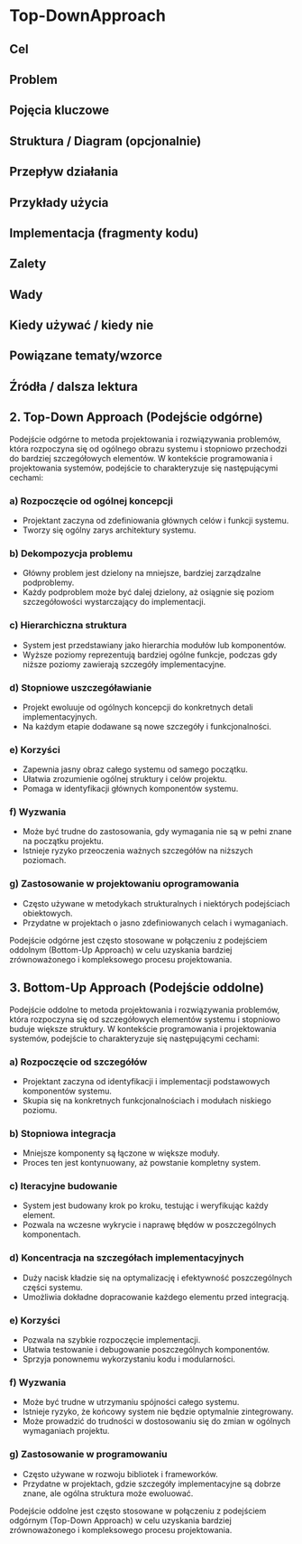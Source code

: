 # Top-DownApproach

## Cel

## Problem

## Pojęcia kluczowe

## Struktura / Diagram (opcjonalnie)

## Przepływ działania

## Przykłady użycia

## Implementacja (fragmenty kodu)

## Zalety

## Wady

## Kiedy używać / kiedy nie

## Powiązane tematy/wzorce

## Źródła / dalsza lektura


## 2. Top-Down Approach (Podejście odgórne)

Podejście odgórne to metoda projektowania i rozwiązywania problemów, która rozpoczyna się od ogólnego obrazu systemu i stopniowo przechodzi do bardziej szczegółowych elementów. W kontekście programowania i projektowania systemów, podejście to charakteryzuje się następującymi cechami:

### a) Rozpoczęcie od ogólnej koncepcji
- Projektant zaczyna od zdefiniowania głównych celów i funkcji systemu.
- Tworzy się ogólny zarys architektury systemu.

### b) Dekompozycja problemu
- Główny problem jest dzielony na mniejsze, bardziej zarządzalne podproblemy.
- Każdy podproblem może być dalej dzielony, aż osiągnie się poziom szczegółowości wystarczający do implementacji.

### c) Hierarchiczna struktura
- System jest przedstawiany jako hierarchia modułów lub komponentów.
- Wyższe poziomy reprezentują bardziej ogólne funkcje, podczas gdy niższe poziomy zawierają szczegóły implementacyjne.

### d) Stopniowe uszczegóławianie
- Projekt ewoluuje od ogólnych koncepcji do konkretnych detali implementacyjnych.
- Na każdym etapie dodawane są nowe szczegóły i funkcjonalności.

### e) Korzyści
- Zapewnia jasny obraz całego systemu od samego początku.
- Ułatwia zrozumienie ogólnej struktury i celów projektu.
- Pomaga w identyfikacji głównych komponentów systemu.

### f) Wyzwania
- Może być trudne do zastosowania, gdy wymagania nie są w pełni znane na początku projektu.
- Istnieje ryzyko przeoczenia ważnych szczegółów na niższych poziomach.

### g) Zastosowanie w projektowaniu oprogramowania
- Często używane w metodykach strukturalnych i niektórych podejściach obiektowych.
- Przydatne w projektach o jasno zdefiniowanych celach i wymaganiach.

Podejście odgórne jest często stosowane w połączeniu z podejściem oddolnym (Bottom-Up Approach) w celu uzyskania bardziej zrównoważonego i kompleksowego procesu projektowania.

## 3. Bottom-Up Approach (Podejście oddolne)

Podejście oddolne to metoda projektowania i rozwiązywania problemów, która rozpoczyna się od szczegółowych elementów systemu i stopniowo buduje większe struktury. W kontekście programowania i projektowania systemów, podejście to charakteryzuje się następującymi cechami:

### a) Rozpoczęcie od szczegółów
- Projektant zaczyna od identyfikacji i implementacji podstawowych komponentów systemu.
- Skupia się na konkretnych funkcjonalnościach i modułach niskiego poziomu.

### b) Stopniowa integracja
- Mniejsze komponenty są łączone w większe moduły.
- Proces ten jest kontynuowany, aż powstanie kompletny system.

### c) Iteracyjne budowanie
- System jest budowany krok po kroku, testując i weryfikując każdy element.
- Pozwala na wczesne wykrycie i naprawę błędów w poszczególnych komponentach.

### d) Koncentracja na szczegółach implementacyjnych
- Duży nacisk kładzie się na optymalizację i efektywność poszczególnych części systemu.
- Umożliwia dokładne dopracowanie każdego elementu przed integracją.

### e) Korzyści
- Pozwala na szybkie rozpoczęcie implementacji.
- Ułatwia testowanie i debugowanie poszczególnych komponentów.
- Sprzyja ponownemu wykorzystaniu kodu i modularności.

### f) Wyzwania
- Może być trudne w utrzymaniu spójności całego systemu.
- Istnieje ryzyko, że końcowy system nie będzie optymalnie zintegrowany.
- Może prowadzić do trudności w dostosowaniu się do zmian w ogólnych wymaganiach projektu.

### g) Zastosowanie w programowaniu
- Często używane w rozwoju bibliotek i frameworków.
- Przydatne w projektach, gdzie szczegóły implementacyjne są dobrze znane, ale ogólna struktura może ewoluować.

Podejście oddolne jest często stosowane w połączeniu z podejściem odgórnym (Top-Down Approach) w celu uzyskania bardziej zrównoważonego i kompleksowego procesu projektowania.
